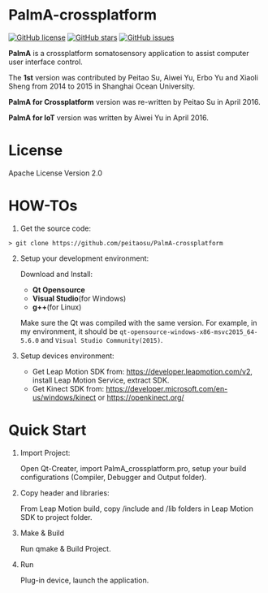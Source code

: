 # PalmA-crossplatform

[![GitHub license](https://img.shields.io/github/license/peitaosu/PalmA-crossplatform.svg)](https://github.com/peitaosu/PalmA-crossplatform/blob/master/LICENSE)
[![GitHub stars](https://img.shields.io/github/stars/peitaosu/PalmA-crossplatform.svg)](https://github.com/peitaosu/PalmA-crossplatform/stargazers)
[![GitHub issues](https://img.shields.io/github/issues/peitaosu/PalmA-crossplatform.svg)](https://github.com/peitaosu/PalmA-crossplatform/issues)

**PalmA** is a crossplatform somatosensory application to assist computer user interface control.

The **1st** version was contributed by Peitao Su, Aiwei Yu, Erbo Yu and Xiaoli Sheng from 2014 to 2015 in Shanghai Ocean University.

**PalmA for Crossplatform** version was re-written by Peitao Su in April 2016.

**PalmA for IoT** version was written by Aiwei Yu in April 2016.

License
=======
Apache License Version 2.0

HOW-TOs
=======

1. Get the source code:
```
> git clone https://github.com/peitaosu/PalmA-crossplatform
```

2. Setup your development environment:

    Download and Install:
    * **Qt Opensource**
    * **Visual Studio**(for Windows)
    * **g++**(for Linux)
    
    Make sure the Qt was compiled with the same version. For example, in my environment, it should be `qt-opensource-windows-x86-msvc2015_64-5.6.0` and `Visual Studio Community(2015)`.

3. Setup devices environment:

    * Get Leap Motion SDK from: https://developer.leapmotion.com/v2, install Leap Motion Service, extract SDK.
    * Get Kinect SDK from: https://developer.microsoft.com/en-us/windows/kinect or https://openkinect.org/
  
Quick Start
===========
1. Import Project:

    Open Qt-Creater, import PalmA_crossplatform.pro, setup your build configurations (Compiler, Debugger and Output folder).

2. Copy header and libraries:

    From Leap Motion build, copy /include and /lib folders in Leap Motion SDK to project folder.

3. Make & Build

    Run qmake & Build Project.

4. Run

    Plug-in device, launch the application.

